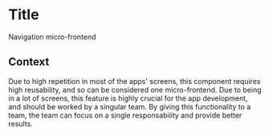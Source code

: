 # Title

Navigation micro-frontend

## Context

Due to high repetition in most of the apps' screens, this component requires high reusability, and so can be considered one micro-frontend. Due to being in a lot of screens, this feature is highly crucial for the app development, and should be worked by a singular team.
By giving this functionality to a team, the team can focus on a single responsability and provide better results. 